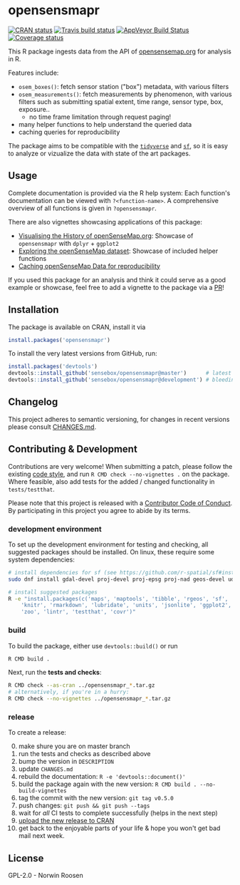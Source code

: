 # opensensmapr

[![CRAN status](https://www.r-pkg.org/badges/version/opensensmapr)](https://cran.r-project.org/package=opensensmapr) [![Travis build status](https://travis-ci.org/sensebox/opensensmapR.svg?branch=master)](https://travis-ci.org/sensebox/opensensmapR) [![AppVeyor Build Status](https://ci.appveyor.com/api/projects/status/github/sensebox/opensensmapR?branch=master&svg=true)](https://ci.appveyor.com/project/sensebox/opensensmapR) [![Coverage status](https://codecov.io/gh/sensebox/opensensmapR/branch/master/graph/badge.svg)](https://codecov.io/github/sensebox/opensensmapR?branch=master)

This R package ingests data from the API of [opensensemap.org][osem] for analysis in R.

Features include:

- `osem_boxes()`: fetch sensor station ("box") metadata, with various filters
- `osem_measurements()`: fetch measurements by phenomenon, with various filters such as submitting spatial extent, time range, sensor type, box, exposure..
  - no time frame limitation through request paging!
- many helper functions to help understand the queried data
- caching queries for reproducibility

The package aims to be compatible with the [`tidyverse`][tidy] and [`sf`][sf],
so it is easy to analyze or vizualize the data with state of the art packages.

[osem]: https://opensensemap.org/
[sf]: https://github.com/r-spatial/sf
[tidy]: https://www.tidyverse.org/

## Usage

Complete documentation is provided via the R help system:
Each function's documentation can be viewed with `?<function-name>`.
A comprehensive overview of all functions is given in `?opensensmapr`.

There are also vignettes showcasing applications of this package:

- [Visualising the History of openSenseMap.org][osem-history]: Showcase of `opensensmapr` with `dplyr` + `ggplot2`
- [Exploring the openSenseMap dataset][osem-intro]: Showcase of included helper functions
- [Caching openSenseMap Data for reproducibility][osem-serialization]

[osem-intro]: https://sensebox.github.com/opensensmapR/inst/doc/osem-intro.html
[osem-history]: https://sensebox.github.com/opensensmapR/inst/doc/osem-history.html
[osem-serialization]: https://sensebox.github.com/opensensmapR/inst/doc/osem-serialization.html

If you used this package for an analysis and think it could serve as a good
example or showcase, feel free to add a vignette to the package via a [PR](#contribute)!

## Installation

The package is available on CRAN, install it via

```r
install.packages('opensensmapr')
```

To install the very latest versions from GitHub, run:

```r
install.packages('devtools')
devtools::install_github('sensebox/opensensmapr@master')      # latest stable version
devtools::install_github('sensebox/opensensmapr@development') # bleeding edge version
```

## Changelog

This project adheres to semantic versioning, for changes in recent versions please consult [CHANGES.md](CHANGES.md).

## Contributing & Development

Contributions are very welcome!
When submitting a patch, please follow the existing [code style](.lintr),
and run `R CMD check --no-vignettes .` on the package.
Where feasible, also add tests for the added / changed functionality in `tests/testthat`.

Please note that this project is released with a [Contributor Code of Conduct](CONDUCT.md).
By participating in this project you agree to abide by its terms.

### development environment

To set up the development environment for testing and checking, all suggested packages should be installed.
On linux, these require some system dependencies:
```sh
# install dependencies for sf (see https://github.com/r-spatial/sf#installing)
sudo dnf install gdal-devel proj-devel proj-epsg proj-nad geos-devel udunits2-devel

# install suggested packages
R -e "install.packages(c('maps', 'maptools', 'tibble', 'rgeos', 'sf',
    'knitr', 'rmarkdown', 'lubridate', 'units', 'jsonlite', 'ggplot2',
    'zoo', 'lintr', 'testthat', 'covr')"
```

### build

To build the package, either use `devtools::build()` or run
```sh
R CMD build .
```

Next, run the **tests and checks**:
```sh
R CMD check --as-cran ../opensensmapr_*.tar.gz
# alternatively, if you're in a hurry:
R CMD check --no-vignettes ../opensensmapr_*.tar.gz
```

### release

To create a release:

0. make shure you are on master branch
1. run the tests and checks as described above
2. bump the version in `DESCRIPTION`
3. update `CHANGES.md`
3. rebuild the documentation: `R -e 'devtools::document()'`
4. build the package again with the new version: `R CMD build . --no-build-vignettes`
5. tag the commit with the new version: `git tag v0.5.0`
6. push changes: `git push && git push --tags`
7. wait for *all* CI tests to complete successfully (helps in the next step)
8. [upload the new release to CRAN](https://cran.r-project.org/submit.html)
9. get back to the enjoyable parts of your life & hope you won't get bad mail next week.


## License

GPL-2.0 - Norwin Roosen
